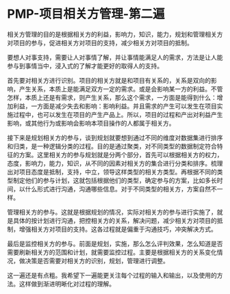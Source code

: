 # PMP-项目相关方管理-第二遍

相关方管理的目的是根据相关方的利益，影响力，知识，能力，规划和管理相关方对项目的参与，促进相关方对项目的支持，减少相关方对项目的抵制。

要想人对事支持，需要让人对事情了解，并让事情能满足人的需求，方法是让人能参与到事情当中，浸入式的了解才能更好的取得人的支持。

首先要对相关方进行识别。项目的相关方就是和项目有关系的，关系是双向的影响，产生关系，本质上是能满足双方一定的需求。或是会影响某一方的利益。不管怎样，本质上还是有需求，则产生关系，那么这个需求，一方面是能得到什么：增加利益，一方面是减少失去和影响：影响利益。并且需求的产生可以发生在项目实施过程中，也可以发生在项目的产生产品上。所以，项目的过程和产出对利益产生影响，或其他行为或影响会影响本项目操作的人都属于相关方。

接下来是规划相关方的参与，谈到规划就要想到通过不同的维度对数据集进行排序和归类，是一种逻辑分类的过程。目的是通过聚类，对不同类型的数据制定符合特征的方案。这里相关方的参与规划就是分两个部分，首先可以根据相关方的权力，态度，影响力，能力，知识，从不同的因素对相关方的集合进行分类和排序。梳理出对项目态度是抵制，支持，中立，领导这样类型的相关方类型。再根据不同的类型制定他们的参与计划，这就包括根据他们的类型，确定参与的方案，比如多长时间，以什么形式进行沟通，沟通哪些信息。对于不同类型的相关方，方案自然不一样。

管理相关方的参与。这就是根据规划的情况，实际对相关方的参与进行实施了，就是具体的按计划进行沟通，把控相关方的关系，解决问题，减少相关方对项目的抵制，增强相关方对项目的支持。这各过程就是偏重于沟通技巧，冲突解决方式。

最后是监控相关方的参与。前面是规划，实施，那么怎么评判效果，怎么知道是否需要刷新相关方的范围和计划，就需要监控过程。主要是根据相关方的关系变化情况，做决策是否需要对相关方的识别，规划，管理进行调整。

这一遍还是有点粗。我希望下一遍能更关注每个过程的输入和输出，以及使用的方法。这样做到渐进明晰化对过程的理解。